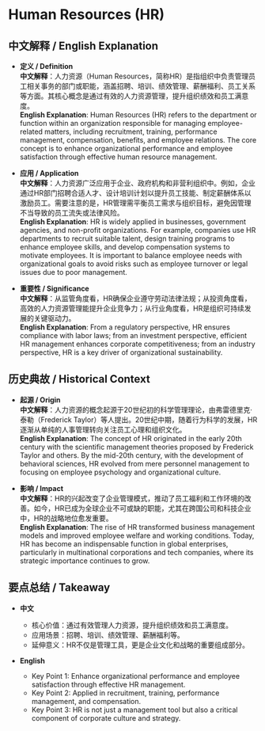 # Human Resources (HR)

## 中文解释 / English Explanation

* **定义 / Definition**  
  **中文解释**：人力资源（Human Resources，简称HR）是指组织中负责管理员工相关事务的部门或职能，涵盖招聘、培训、绩效管理、薪酬福利、员工关系等方面。其核心概念是通过有效的人力资源管理，提升组织绩效和员工满意度。  
  **English Explanation**: Human Resources (HR) refers to the department or function within an organization responsible for managing employee-related matters, including recruitment, training, performance management, compensation, benefits, and employee relations. The core concept is to enhance organizational performance and employee satisfaction through effective human resource management.

* **应用 / Application**  
  **中文解释**：人力资源广泛应用于企业、政府机构和非营利组织中。例如，企业通过HR部门招聘合适人才、设计培训计划以提升员工技能、制定薪酬体系以激励员工。需要注意的是，HR管理需平衡员工需求与组织目标，避免因管理不当导致的员工流失或法律风险。  
  **English Explanation**: HR is widely applied in businesses, government agencies, and non-profit organizations. For example, companies use HR departments to recruit suitable talent, design training programs to enhance employee skills, and develop compensation systems to motivate employees. It is important to balance employee needs with organizational goals to avoid risks such as employee turnover or legal issues due to poor management.

* **重要性 / Significance**  
  **中文解释**：从监管角度看，HR确保企业遵守劳动法律法规；从投资角度看，高效的人力资源管理能提升企业竞争力；从行业角度看，HR是组织可持续发展的关键驱动力。  
  **English Explanation**: From a regulatory perspective, HR ensures compliance with labor laws; from an investment perspective, efficient HR management enhances corporate competitiveness; from an industry perspective, HR is a key driver of organizational sustainability.

## 历史典故 / Historical Context

* **起源 / Origin**  
  **中文解释**：人力资源的概念起源于20世纪初的科学管理理论，由弗雷德里克·泰勒（Frederick Taylor）等人提出。20世纪中期，随着行为科学的发展，HR逐渐从单纯的人事管理转向关注员工心理和组织文化。  
  **English Explanation**: The concept of HR originated in the early 20th century with the scientific management theories proposed by Frederick Taylor and others. By the mid-20th century, with the development of behavioral sciences, HR evolved from mere personnel management to focusing on employee psychology and organizational culture.

* **影响 / Impact**  
  **中文解释**：HR的兴起改变了企业管理模式，推动了员工福利和工作环境的改善。如今，HR已成为全球企业不可或缺的职能，尤其在跨国公司和科技企业中，HR的战略地位愈发重要。  
  **English Explanation**: The rise of HR transformed business management models and improved employee welfare and working conditions. Today, HR has become an indispensable function in global enterprises, particularly in multinational corporations and tech companies, where its strategic importance continues to grow.

## 要点总结 / Takeaway

* **中文**  
  - 核心价值：通过有效管理人力资源，提升组织绩效和员工满意度。  
  - 应用场景：招聘、培训、绩效管理、薪酬福利等。  
  - 延伸意义：HR不仅是管理工具，更是企业文化和战略的重要组成部分。  

* **English**  
  - Key Point 1: Enhance organizational performance and employee satisfaction through effective HR management.  
  - Key Point 2: Applied in recruitment, training, performance management, and compensation.  
  - Key Point 3: HR is not just a management tool but also a critical component of corporate culture and strategy.